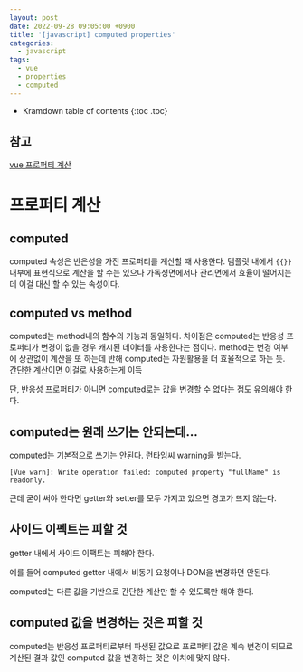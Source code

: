 ```yaml
---
layout: post
date: 2022-09-28 09:05:00 +0900
title: '[javascript] computed properties'
categories:
  - javascript
tags:
  - vue
  - properties
  - computed
---
```


* Kramdown table of contents
{:toc .toc}

## 참고

[vue 프로퍼티 계산](https://vuejs.org/guide/essentials/computed.html#basic-example)


# 프로퍼티 계산

## computed 

computed 속성은 반은성을 가진 프로퍼티를 계산할 때 사용한다. 템플릿 내에서 `{{}}` 내부에 표현식으로 계산을 할 수는 있으나 가독성면에서나 관리면에서 효율이 떨어지는 데 이걸 대신 할 수 있는 속성이다. 

## computed vs method

computed는 method내의 함수의 기능과 동일하다. 차이점은 computed는 반응성 프로퍼티가 변경이 없을 경우 캐시된 데이터를 사용한다는 점이다. 
method는 변경 여부에 상관없이 계산을 또 하는데 반해 computed는 자원활용을 더 효율적으로 하는 듯. 간단한 계산이면 이걸로 사용하는게 이득

단, 반응성 프로퍼티가 아니면 computed로는 값을 변경할 수 없다는 점도 유의해야 한다. 



## computed는 원래 쓰기는 안되는데...

computed는 기본적으로 쓰기는 안된다. 런타임씨 warning을 받는다. 

```
[Vue warn]: Write operation failed: computed property "fullName" is readonly. 
```

근데 굳이 써야 한다면 getter와 setter를 모두 가지고 있으면 경고가 뜨지 않는다. 


## 사이드 이펙트는 피할 것 

getter 내에서 사이드 이팩트는 피해야 한다. 

예를 들어 computed getter 내에서 비동기 요청이나 DOM을 변경하면 안된다. 

computed는 다른 값을 기반으로 간단한 계산만 할 수 있도록만 해야 한다. 


## computed 값을 변경하는 것은 피할 것 

computed는 반응성 프로퍼티로부터 파생된 값으로 프로퍼티 값은 계속 변경이 되므로 계산된 결과 값인 computed 값을 변경하는 것은 이치에 맞지 않다.